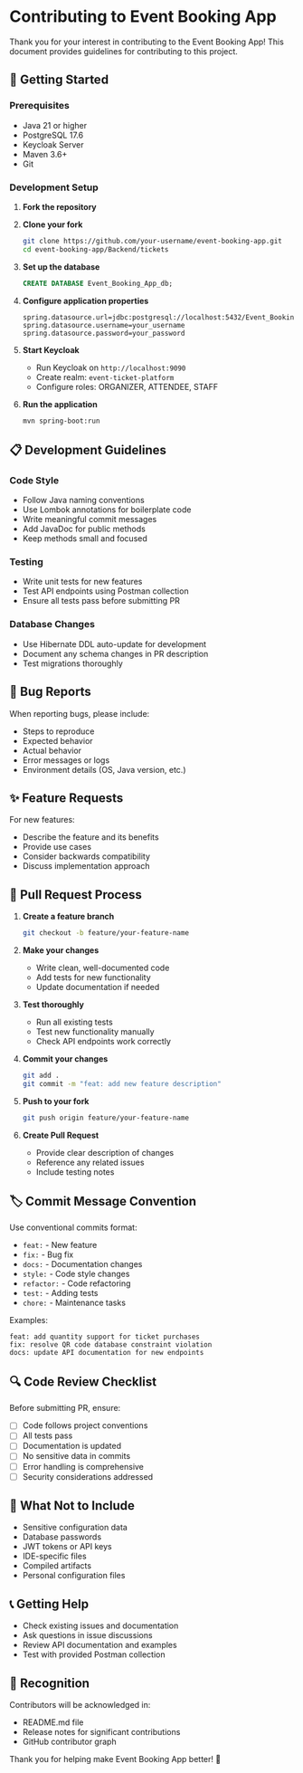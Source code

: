 # Contributing to Event Booking App

Thank you for your interest in contributing to the Event Booking App! This document provides guidelines for contributing to this project.

## 🚀 Getting Started

### Prerequisites
- Java 21 or higher
- PostgreSQL 17.6
- Keycloak Server
- Maven 3.6+
- Git

### Development Setup

1. **Fork the repository**
2. **Clone your fork**
   ```bash
   git clone https://github.com/your-username/event-booking-app.git
   cd event-booking-app/Backend/tickets
   ```

3. **Set up the database**
   ```sql
   CREATE DATABASE Event_Booking_App_db;
   ```

4. **Configure application properties**
   ```properties
   spring.datasource.url=jdbc:postgresql://localhost:5432/Event_Booking_App_db
   spring.datasource.username=your_username
   spring.datasource.password=your_password
   ```

5. **Start Keycloak**
   - Run Keycloak on `http://localhost:9090`
   - Create realm: `event-ticket-platform`
   - Configure roles: ORGANIZER, ATTENDEE, STAFF

6. **Run the application**
   ```bash
   mvn spring-boot:run
   ```

## 📋 Development Guidelines

### Code Style
- Follow Java naming conventions
- Use Lombok annotations for boilerplate code
- Write meaningful commit messages
- Add JavaDoc for public methods
- Keep methods small and focused

### Testing
- Write unit tests for new features
- Test API endpoints using Postman collection
- Ensure all tests pass before submitting PR

### Database Changes
- Use Hibernate DDL auto-update for development
- Document any schema changes in PR description
- Test migrations thoroughly

## 🐛 Bug Reports

When reporting bugs, please include:
- Steps to reproduce
- Expected behavior
- Actual behavior
- Error messages or logs
- Environment details (OS, Java version, etc.)

## ✨ Feature Requests

For new features:
- Describe the feature and its benefits
- Provide use cases
- Consider backwards compatibility
- Discuss implementation approach

## 📝 Pull Request Process

1. **Create a feature branch**
   ```bash
   git checkout -b feature/your-feature-name
   ```

2. **Make your changes**
   - Write clean, well-documented code
   - Add tests for new functionality
   - Update documentation if needed

3. **Test thoroughly**
   - Run all existing tests
   - Test new functionality manually
   - Check API endpoints work correctly

4. **Commit your changes**
   ```bash
   git add .
   git commit -m "feat: add new feature description"
   ```

5. **Push to your fork**
   ```bash
   git push origin feature/your-feature-name
   ```

6. **Create Pull Request**
   - Provide clear description of changes
   - Reference any related issues
   - Include testing notes

## 🏷️ Commit Message Convention

Use conventional commits format:
- `feat:` - New feature
- `fix:` - Bug fix
- `docs:` - Documentation changes
- `style:` - Code style changes
- `refactor:` - Code refactoring
- `test:` - Adding tests
- `chore:` - Maintenance tasks

Examples:
```
feat: add quantity support for ticket purchases
fix: resolve QR code database constraint violation
docs: update API documentation for new endpoints
```

## 🔍 Code Review Checklist

Before submitting PR, ensure:
- [ ] Code follows project conventions
- [ ] All tests pass
- [ ] Documentation is updated
- [ ] No sensitive data in commits
- [ ] Error handling is comprehensive
- [ ] Security considerations addressed

## 🚫 What Not to Include

- Sensitive configuration data
- Database passwords
- JWT tokens or API keys
- IDE-specific files
- Compiled artifacts
- Personal configuration files

## 📞 Getting Help

- Check existing issues and documentation
- Ask questions in issue discussions
- Review API documentation and examples
- Test with provided Postman collection

## 🙏 Recognition

Contributors will be acknowledged in:
- README.md file
- Release notes for significant contributions
- GitHub contributor graph

Thank you for helping make Event Booking App better! 🎉

